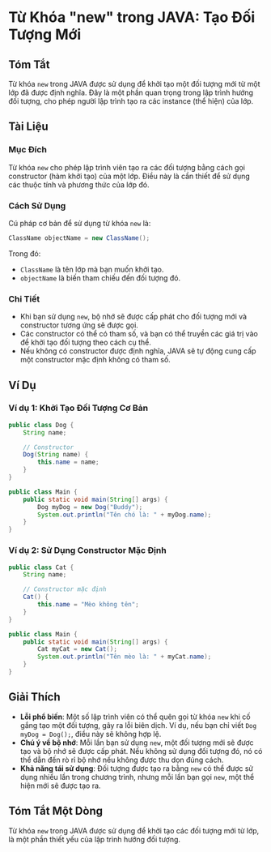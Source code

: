 <!--
Meta Description: # Từ Khóa "new" trong JAVA: Tạo Đối Tượng Mới ## Tóm Tắt Từ khóa `new` trong JAVA được sử dụng để khởi tạo một đối tượng mới từ một lớp đã được định n...
Meta Keywords: đối, tượng, new, tạo, được
-->

# Từ Khóa "new" trong JAVA: Tạo Đối Tượng Mới

## Tóm Tắt
Từ khóa `new` trong JAVA được sử dụng để khởi tạo một đối tượng mới từ một lớp đã được định nghĩa. Đây là một phần quan trọng trong lập trình hướng đối tượng, cho phép người lập trình tạo ra các instance (thể hiện) của lớp.

## Tài Liệu
### Mục Đích
Từ khóa `new` cho phép lập trình viên tạo ra các đối tượng bằng cách gọi constructor (hàm khởi tạo) của một lớp. Điều này là cần thiết để sử dụng các thuộc tính và phương thức của lớp đó.

### Cách Sử Dụng
Cú pháp cơ bản để sử dụng từ khóa `new` là:

```java
ClassName objectName = new ClassName();
```

Trong đó:
- `ClassName` là tên lớp mà bạn muốn khởi tạo.
- `objectName` là biến tham chiếu đến đối tượng đó.

### Chi Tiết
- Khi bạn sử dụng `new`, bộ nhớ sẽ được cấp phát cho đối tượng mới và constructor tương ứng sẽ được gọi.
- Các constructor có thể có tham số, và bạn có thể truyền các giá trị vào để khởi tạo đối tượng theo cách cụ thể.
- Nếu không có constructor được định nghĩa, JAVA sẽ tự động cung cấp một constructor mặc định không có tham số.

## Ví Dụ
### Ví dụ 1: Khởi Tạo Đối Tượng Cơ Bản
```java
public class Dog {
    String name;

    // Constructor
    Dog(String name) {
        this.name = name;
    }
}

public class Main {
    public static void main(String[] args) {
        Dog myDog = new Dog("Buddy");
        System.out.println("Tên chó là: " + myDog.name);
    }
}
```

### Ví dụ 2: Sử Dụng Constructor Mặc Định
```java
public class Cat {
    String name;

    // Constructor mặc định
    Cat() {
        this.name = "Mèo không tên";
    }
}

public class Main {
    public static void main(String[] args) {
        Cat myCat = new Cat();
        System.out.println("Tên mèo là: " + myCat.name);
    }
}
```

## Giải Thích
- **Lỗi phổ biến**: Một số lập trình viên có thể quên gọi từ khóa `new` khi cố gắng tạo một đối tượng, gây ra lỗi biên dịch. Ví dụ, nếu bạn chỉ viết `Dog myDog = Dog();`, điều này sẽ không hợp lệ.
- **Chú ý về bộ nhớ**: Mỗi lần bạn sử dụng `new`, một đối tượng mới sẽ được tạo và bộ nhớ sẽ được cấp phát. Nếu không sử dụng đối tượng đó, nó có thể dẫn đến rò rỉ bộ nhớ nếu không được thu dọn đúng cách.
- **Khả năng tái sử dụng**: Đối tượng được tạo ra bằng `new` có thể được sử dụng nhiều lần trong chương trình, nhưng mỗi lần bạn gọi `new`, một thể hiện mới sẽ được tạo ra.

## Tóm Tắt Một Dòng
Từ khóa `new` trong JAVA được sử dụng để khởi tạo các đối tượng mới từ lớp, là một phần thiết yếu của lập trình hướng đối tượng.
